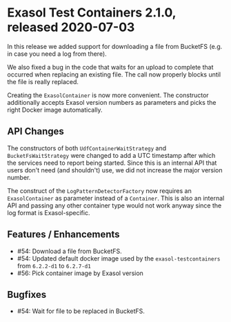 # Exasol Test Containers 2.1.0, released 2020-07-03

In this release we added support for downloading a file from BucketFS (e.g. in case you need a log from there).

We also fixed a bug in the code that waits for an upload to complete that occurred when replacing an existing file. The call now properly blocks until the file is really replaced.

Creating the `ExasolContainer` is now more convenient. The constructor additionally accepts Exasol version numbers as parameters and picks the right Docker image automatically.

## API Changes

The constructors of both `UdfContainerWaitStrategy` and `BucketFsWaitStrategy` were changed to add a UTC timestamp after which the services need to report being started.
Since this is an internal API that users don't need (and shouldn't) use, we did not increase the major version number.

The construct of the `LogPatternDetectorFactory` now requires an `ExasolContainer` as parameter instead of a `Container`. This is also an internal API and passing any other container type would not work anyway since the log format is Exasol-specific.

## Features / Enhancements
 
* #54: Download a file from BucketFS.
* #54: Updated default docker image used by the `exasol-testcontainers` from `6.2.2-d1` to `6.2.7-d1`
* #56: Pick container image by Exasol version

## Bugfixes

* #54: Wait for file to be replaced in BucketFS.